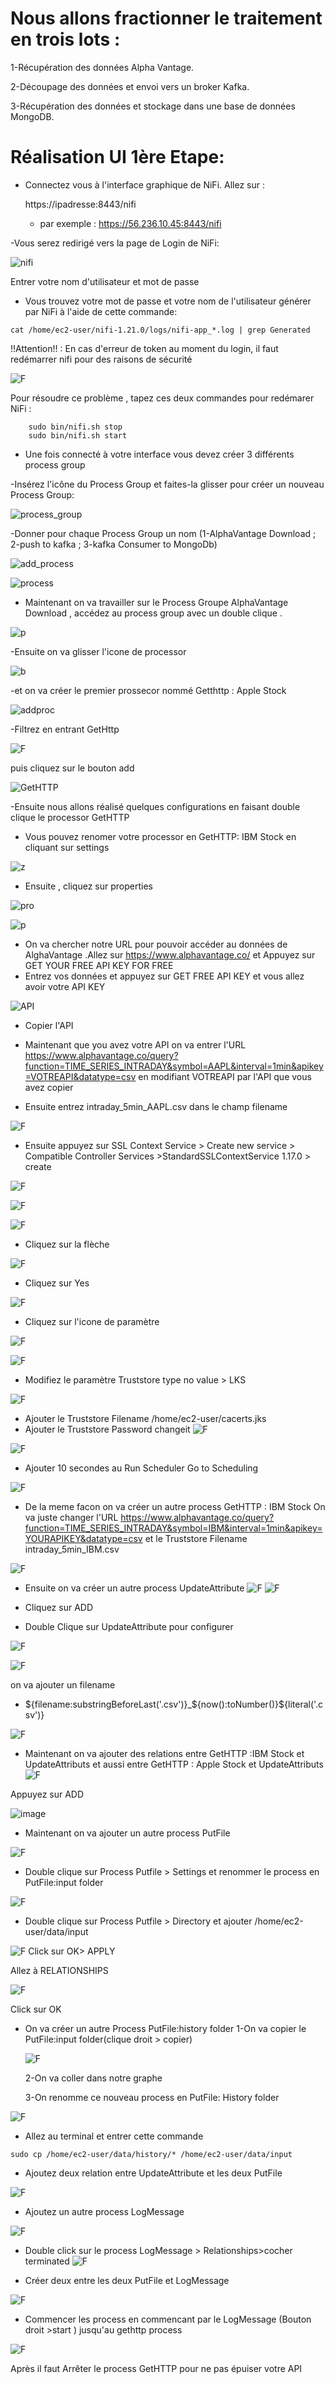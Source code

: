 # Nous allons fractionner le traitement en trois lots :

  1-Récupération des données Alpha Vantage.
  
  2-Découpage des données et envoi vers un broker Kafka.
  
  3-Récupération des données et stockage dans une base de données MongoDB.
  
# Réalisation UI 1ère Etape:	
- Connectez vous à l'interface graphique de NiFi. Allez sur :

   https://ipadresse:8443/nifi
   
   - par exemple : https://56.236.10.45:8443/nifi
   
-Vous serez redirigé vers la page de Login de NiFi:

![nifi](https://user-images.githubusercontent.com/78825764/193147697-1b9ee848-c8c9-42da-88b6-98e83ab4e6e4.PNG)

Entrer votre nom d'utilisateur et mot de passe
     
- Vous trouvez votre mot de passe et votre nom de l'utilisateur générer par NiFi à l'aide de cette commande:
      
 ```console
 cat /home/ec2-user/nifi-1.21.0/logs/nifi-app_*.log | grep Generated
 ```
  
!!Attention!! : 
     En cas d'erreur de token au moment du login, il faut redémarrer nifi pour des raisons de sécurité
    
![F](https://user-images.githubusercontent.com/78825764/193429384-88919907-4750-448c-93ec-be637973ad73.png)
  
Pour résoudre ce problème , tapez ces deux commandes pour redémarer NiFi :
     
```console
    sudo bin/nifi.sh stop
    sudo bin/nifi.sh start
```
  

  

- Une fois connecté à votre interface vous devez créer 3 différents process group

-Insérez l'icône du Process Group et faites-la glisser pour créer un nouveau Process Group:

![process_group](https://user-images.githubusercontent.com/78825764/193155523-9dc14871-1799-4aaf-8bef-cc0463eaefb7.PNG)

-Donner pour chaque Process Group un nom (1-AlphaVantage Download ; 2-push to kafka ; 3-kafka Consumer to MongoDb)

![add_process](https://user-images.githubusercontent.com/78825764/193156172-2f58be31-51cb-4ac9-b4e5-35dda96a5ae6.PNG)

![process](https://user-images.githubusercontent.com/78825764/193156594-d4cfa7cd-a5fb-48b1-9735-e3cd128a266e.PNG)

- Maintenant on va travailler sur le Process Groupe AlphaVantage Download , accédez au process group avec un double clique .

![p](https://user-images.githubusercontent.com/78825764/193159163-7456956c-e1f9-40c4-9e5b-5f7698cfea60.PNG)

-Ensuite on va glisser l'icone de processor 


![b](https://user-images.githubusercontent.com/78825764/193159262-452364ad-5ba5-4667-a881-cf14bee04724.png)

-et on va créer le premier prossecor nommé Getthttp : Apple Stock

![addproc](https://user-images.githubusercontent.com/78825764/193159722-154b95e1-5aef-4853-af32-28c80fea1f32.PNG)

  -Filtrez en entrant GetHttp
  
  ![F](https://user-images.githubusercontent.com/78825764/193159995-fb9b8ac9-36a3-47b7-b5c0-9d8b5bb595f5.png)
    
 puis cliquez sur le bouton add



![GetHTTP](https://user-images.githubusercontent.com/78825764/193209167-4b3a769c-12d3-4a2d-a1b8-7eec98cdfbca.PNG)
 
 -Ensuite nous allons réalisé quelques configurations en faisant double clique le processor GetHTTP 
 
        
  - Vous pouvez renomer votre processor en GetHTTP: IBM Stock en cliquant sur settings
 



![z](https://user-images.githubusercontent.com/78825764/193210264-7d894d2a-afeb-427c-bd36-1365cc40525b.PNG)

  - Ensuite , cliquez sur properties
  
  ![pro](https://user-images.githubusercontent.com/78825764/193211015-aef65fa6-6263-4d95-850c-82a2b581e4b1.PNG)
  
  ![p](https://user-images.githubusercontent.com/78825764/193217500-8fc0cfb8-4659-4653-9940-651a84974b75.PNG)

  - On va chercher notre URL pour pouvoir accéder au données de AlghaVantage .Allez sur https://www.alphavantage.co/ et Appuyez sur GET YOUR FREE API KEY FOR FREE
  - Entrez vos données et appuyez sur GET FREE API KEY et vous allez avoir votre API KEY
     
![API](https://user-images.githubusercontent.com/78825764/193216923-e11b27d0-7776-4b8b-9220-c7573484c878.PNG)

  - Copier l'API 
  
  - Maintenant que you avez votre API on va entrer l'URL https://www.alphavantage.co/query?function=TIME_SERIES_INTRADAY&symbol=AAPL&interval=1min&apikey=VOTREAPI&datatype=csv en modifiant VOTREAPI par l'API que vous avez copier 
  
  - Ensuite entrez intraday_5min_AAPL.csv dans le champ filename 
  
  ![F](https://user-images.githubusercontent.com/78825764/193219225-22b86fad-ebda-47cf-a017-e7cee90e2ed5.png)

  - Ensuite appuyez sur SSL Context Service > Create new service > Compatible Controller Services >StandardSSLContextService 1.17.0 > create
   
  
  
  ![F](https://user-images.githubusercontent.com/78825764/193219872-f93ceaf9-8da9-469b-bf03-432bf080930d.png)
  

![F](https://user-images.githubusercontent.com/78825764/193220732-7bf0b551-4d37-4d08-a35e-42a033027401.png)


![F](https://user-images.githubusercontent.com/78825764/193221722-7db7bd8a-62f9-4b28-ba75-6ae2edc1ee2c.png)

- Cliquez sur la flèche 



![F](https://user-images.githubusercontent.com/78825764/193222554-4e0832ae-d38f-4ad3-9c00-e689a9cd8fbd.png)

- Cliquez sur Yes


![F](https://user-images.githubusercontent.com/78825764/193222725-2399018b-c7a1-479a-83b2-daf188b4e588.png)

- Cliquez sur l'icone de paramètre 


![F](https://user-images.githubusercontent.com/78825764/193223530-b779f5db-592e-47c4-96d8-02d80917ad7b.png)

![F](https://user-images.githubusercontent.com/78825764/193225234-8acbfe0c-5dd1-40b6-88f5-8d6f20bff3e8.png)

- Modifiez le paramètre Truststore type no value > LKS

![F](https://user-images.githubusercontent.com/78825764/193225694-63f370de-8023-4ad0-a68f-d8fc7f1499fd.png)

- Ajouter le Truststore Filename /home/ec2-user/cacerts.jks
- Ajouter le Truststore Password changeit 
![F](https://user-images.githubusercontent.com/78825764/193227831-105915ce-cc31-4c35-b2fe-fbbacba48f72.png)

![F](https://user-images.githubusercontent.com/78825764/193228993-dfc8f1ee-31bc-407e-9b28-5a9dcba3ab21.png)
- Ajouter 10 secondes au Run Scheduler Go to Scheduling


![F](https://user-images.githubusercontent.com/78825764/193268695-7033581d-a4a5-4fea-a4bc-ee602573f535.png)

- De la meme facon on va créer un autre process GetHTTP : IBM Stock
On va juste changer l'URL https://www.alphavantage.co/query?function=TIME_SERIES_INTRADAY&symbol=IBM&interval=1min&apikey=YOURAPIKEY&datatype=csv et le Truststore Filename intraday_5min_IBM.csv

![F](https://user-images.githubusercontent.com/78825764/193233997-d64b2b4b-0777-4985-8441-bbb39ee679f6.png)

- Ensuite on va créer un autre process UpdateAttribute
![F](https://user-images.githubusercontent.com/78825764/193234534-3d1af3d5-5356-45cf-b1b4-65e578c602bd.png)
![F](https://user-images.githubusercontent.com/78825764/193234649-c6939729-2765-432a-84d4-cf4b3b2d7f50.png)
- Cliquez sur ADD

- Double Clique sur UpdateAttribute pour configurer 

![F](https://user-images.githubusercontent.com/78825764/193237554-c5057f47-f2a4-42cd-ba8a-01c40a10c392.png)

![F](https://user-images.githubusercontent.com/78825764/193237913-6634e3de-93a4-4f9b-8ef0-88258c089b21.png)

on va ajouter un filename 


 - ${filename:substringBeforeLast('.csv')}_${now():toNumber()}${literal('.csv')}

![F](https://user-images.githubusercontent.com/78825764/193238345-c5d02d00-cd31-4926-8332-4b5de975c351.png)
- Maintenant on va ajouter des relations entre GetHTTP :IBM Stock et UpdateAttributs et aussi entre GetHTTP : Apple Stock et UpdateAttributs
![F](https://user-images.githubusercontent.com/78825764/193239963-202238ce-dfbb-4cd1-a998-a87ee118251c.png)

Appuyez sur ADD

![image](https://user-images.githubusercontent.com/78825764/193240172-49c059e5-6722-4e84-a682-5a06d9815c48.png)

- Maintenant on va ajouter un autre process PutFile

![F](https://user-images.githubusercontent.com/78825764/193240631-128f83b3-63f5-463a-b5b8-45be9949dfc0.png)

- Double clique sur Process Putfile > Settings et renommer le process en PutFile:input folder


![F](https://user-images.githubusercontent.com/78825764/193293009-85a12551-ad50-4ee5-ac69-76efbfd98324.png)

- Double clique sur Process Putfile > Directory et ajouter /home/ec2-user/data/input


![F](https://user-images.githubusercontent.com/78825764/193280880-38a469fe-aacd-47cf-bdc8-6884d92893c8.png)
Click sur OK> APPLY

Allez à RELATIONSHIPS

![F](https://user-images.githubusercontent.com/78825764/193241720-67b62598-ad3d-47f1-8c0c-3e507b3a4398.png)

Click sur OK

- On va créer un autre Process PutFile:history folder
    1-On va copier le PutFile:input folder(clique droit > copier)
    
    ![F](https://user-images.githubusercontent.com/78825764/193293681-1bccf2ae-d5bb-4416-9637-5c37d05296de.png)
    
    2-On va coller dans notre graphe
    
    3-On renomme ce nouveau process en PutFile: History folder
    

![F](https://user-images.githubusercontent.com/78825764/193295138-a66074f0-c71b-485a-8db3-e29a6720aea6.png)

- Allez au terminal et entrer cette commande 
```
sudo cp /home/ec2-user/data/history/* /home/ec2-user/data/input
```

- Ajoutez deux relation entre UpdateAttribute et les deux PutFile

![F](https://user-images.githubusercontent.com/78825764/193296025-c8cf6f9f-2754-49a9-91fb-fbcaf3a2930d.png)

- Ajoutez un autre process LogMessage

![F](https://user-images.githubusercontent.com/78825764/193242745-967dde53-ebc1-471d-b902-8931f0fa1650.png)
 
- Double click sur le process LogMessage > Relationships>cocher terminated
![F](https://user-images.githubusercontent.com/78825764/193298572-073f0c2f-a441-4415-9aa1-416122233051.png)



- Créer deux entre les deux PutFile et LogMessage


![F](https://user-images.githubusercontent.com/78825764/193299448-5aa6eb79-d71c-47e7-982d-9b2736e2d3e7.png)



- Commencer les process en commencant par le LogMessage (Bouton droit >start ) jusqu'au gethttp process


![F](https://user-images.githubusercontent.com/78825764/193300186-3772bbc9-c249-4c9f-a2cf-9eeac711fc12.png)

Après il faut Arrêter le process GetHTTP pour ne pas épuiser votre API 
